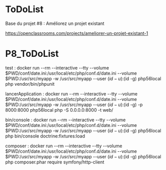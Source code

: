 ToDoList
========

Base du projet #8 : Améliorez un projet existant

https://openclassrooms.com/projects/ameliorer-un-projet-existant-1
# P8_ToDoList

test : docker run --rm --interactive --tty --volume $PWD/conf/date.ini:/usr/local/etc/php/conf.d/date.ini  --volume $PWD:/usr/src/myapp -w /usr/src/myapp --user $(id -u):$(id -g) php56local php  vendor/bin/phpunit

lancerApplication : docker run --rm --interactive --tty --volume $PWD/conf/date.ini:/usr/local/etc/php/conf.d/date.ini  --volume $PWD:/usr/src/myapp -w /usr/src/myapp --user $(id -u):$(id -g) -p 8000:8000 php56local php -S 0.0.0.0:8000 -t web/

bin/console : docker run --rm --interactive --tty --volume $PWD/conf/date.ini:/usr/local/etc/php/conf.d/date.ini  --volume $PWD:/usr/src/myapp -w /usr/src/myapp --user $(id -u):$(id -g) php56local php bin/console doctrine:fixtures:load

composer : docker run --rm --interactive --tty --volume $PWD/conf/date.ini:/usr/local/etc/php/conf.d/date.ini  --volume $PWD:/usr/src/myapp -w /usr/src/myapp --user $(id -u):$(id -g) php56local php composer.phar require symfony/http-client